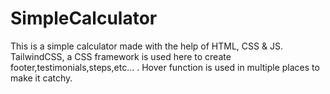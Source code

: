 # SimpleCalculator
This is a simple calculator made with the help of HTML, CSS & JS.
TailwindCSS, a CSS framework is used here to create footer,testimonials,steps,etc... .
Hover function is used in multiple places to make it catchy.
